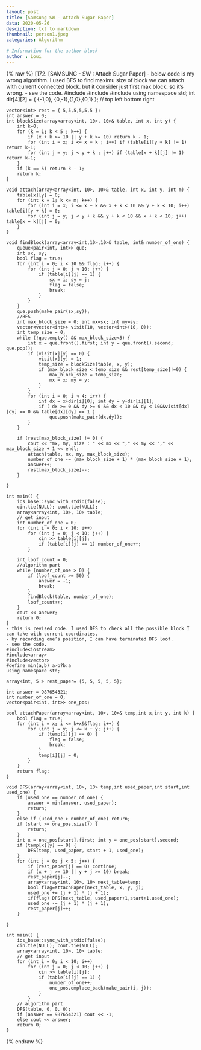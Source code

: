 ```yaml
---
layout: post
title: [Samsung SW - Attach Sugar Paper]
data: 2020-05-26
desciption: txt to markdown
thumbnail: person1.jpeg
categories: Algorithm

# Information for the author block
author : Loui
---
```


{% raw %}
	﻿[172. [SAMSUNG - SW : Attach Sugar Paper]
	- below code is my wrong algorithm. I used BFS to find maximu size of block we can attach with current connected block. but it consider just first max block. so it’s wrong.
	- see the code.
	#include<iostream>
	#include<array>
	#include<queue>
	using namespace std;
	int dir[4][2] = { {-1,0}, {0,-1},{1,0},{0,1} }; // top left bottom right
	
	vector<int> rest = { 5,5,5,5,5,5 };
	int answer = 0;
	int blockSize(array<array<int, 10>, 10>& table, int x, int y) {
		int k=0;
		for (k = 1; k < 5 ; k++) {
			if (x + k >= 10 || y + k >= 10) return k - 1;
			for (int i = x; i <= x + k ; i++) if (table[i][y + k] != 1) return k-1;
			for (int j = y; j < y + k ; j++) if (table[x + k][j] != 1) return k-1;
		}
		if (k == 5) return k - 1;
		return k;
	}
	
	void attach(array<array<int, 10>, 10>& table, int x, int y, int m) {
		table[x][y] = 0;
		for (int k = 1; k <= m; k++) {
			for (int i = x; i <= x + k && x + k < 10 && y + k < 10; i++) table[i][y + k] = 0;
			for (int j = y; j < y + k && y + k < 10 && x + k < 10; j++) table[x + k][j] = 0;
		}
	}
	
	void findBlock(array<array<int,10>,10>& table, int& number_of_one) {
		queue<pair<int, int>> que;
		int sx, sy;
		bool flag = true;
		for (int i = 0; i < 10 && flag; i++) {
			for (int j = 0; j < 10; j++) {
				if (table[i][j] == 1) {
					sx = i; sy = j;
					flag = false;
					break;
				}
			}
		}
		que.push(make_pair(sx,sy));
		//BFS
		int max_block_size = 0; int mx=sx; int my=sy;
		vector<vector<int>> visit(10, vector<int>(10, 0));
		int temp_size = 0;
		while (!que.empty() && max_block_size<5) {
			int x = que.front().first; int y = que.front().second; que.pop();
			if (visit[x][y] == 0) {
				visit[x][y] = 1;
				temp_size = blockSize(table, x, y);
				if (max_block_size < temp_size && rest[temp_size]!=0) {
					max_block_size = temp_size;
					mx = x; my = y;
				}
			}
			for (int i = 0; i < 4; i++) {
				int dx = x+dir[i][0]; int dy = y+dir[i][1];
				if ( dx >= 0 && dy >= 0 && dx < 10 && dy < 10&&visit[dx][dy] == 0 && table[dx][dy] == 1 )
					que.push(make_pair(dx,dy));
			}
		}
		
		if (rest[max_block_size] != 0) {
			cout << "mx, my, size : " << mx << "," << my << "," << max_block_size + 1 << endl;
			attach(table, mx, my, max_block_size);
			number_of_one -= (max_block_size + 1) * (max_block_size + 1);
			answer++;
			rest[max_block_size]--;
		}
		
	}
	
	int main() {
		ios_base::sync_with_stdio(false);
		cin.tie(NULL); cout.tie(NULL);
		array<array<int, 10>, 10> table;
		// get input
		int number_of_one = 0;
		for (int i = 0; i < 10; i++)
			for (int j = 0; j < 10; j++) {
				cin >> table[i][j];
				if (table[i][j] == 1) number_of_one++;
			}
	
		int loof_count = 0;
		//algorithm part
		while (number_of_one > 0) {
			if (loof_count >= 50) {
				answer = -1;
				break;
			}
			findBlock(table, number_of_one);
			loof_count++;
		}
		cout << answer;
		return 0;
	}
	- this is revised code. I used DFS to check all the possible block I can take with current coordinates.
	- by recording one’s position, I can have terminated DFS loof.
	- see the code.
	#include<iostream>
	#include<array>
	#include<vector>
	#define min(a,b) a>b?b:a
	using namespace std;
	
	array<int, 5 > rest_paper= {5, 5, 5, 5, 5};
	
	int answer = 987654321;
	int number_of_one = 0;
	vector<pair<int, int>> one_pos;
	
	bool attachPaper(array<array<int, 10>, 10>& temp,int x,int y, int k) {
		bool flag = true;
		for (int i = x; i <= k+x&&flag; i++) {
			for (int j = y; j <= k + y; j++) {
				if (temp[i][j] == 0) {
					flag = false;
					break;
				}
				temp[i][j] = 0;
			}
		}
		return flag;
	}
	
	void DFS(array<array<int, 10>, 10> temp,int used_paper,int start,int used_one) {
		if (used_one == number_of_one) {
			answer = min(answer, used_paper);
			return;
		}
		else if (used_one > number_of_one) return;
		if (start >= one_pos.size()) {
			return;
		} 
		int x = one_pos[start].first; int y = one_pos[start].second;
		if (temp[x][y] == 0) {
			DFS(temp, used_paper, start + 1, used_one);
		}
		for (int j = 0; j < 5; j++) {
			if (rest_paper[j] == 0) continue;
			if (x + j >= 10 || y + j >= 10) break;
			rest_paper[j]--;
			array<array<int, 10>, 10> next_table=temp;
			bool flag=attachPaper(next_table, x, y, j);
			used_one += (j + 1) * (j + 1);
			if(flag) DFS(next_table, used_paper+1,start+1,used_one);
			used_one -= (j + 1) * (j + 1);
			rest_paper[j]++;
		}
		
	}
	
	int main() {
		ios_base::sync_with_stdio(false);
		cin.tie(NULL); cout.tie(NULL);
		array<array<int, 10>, 10> table;
		// get input
		for (int i = 0; i < 10; i++)
			for (int j = 0; j < 10; j++) {
				cin >> table[i][j];
				if (table[i][j] == 1) {
					number_of_one++;
					one_pos.emplace_back(make_pair(i, j));
				}
			}
		// algorithm part
		DFS(table, 0, 0, 0);
		if (answer == 987654321) cout << -1;
		else cout << answer;
		return 0;
	}
	
{% endraw %}
